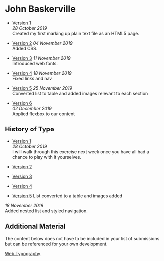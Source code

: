 John Baskerville
================

  
- [Version 1](https://eleventhirty.github.io/john_baskerville/baskerville1.html)  
*28 October 2019*  
Created my first marking up plain text file as an HTML5 page.

- [Version 2](https://eleventhirty.github.io/john_baskerville/baskerville2.html) 
*04 November 2019*  
Added CSS.

- [Version 3](https://eleventhirty.github.io/john_baskerville/baskerville3.html) 
*11 November 2019*  
Introduced web fonts.

- [Version 4](https://eleventhirty.github.io/john_baskerville/baskerville4.html) 
*18 November 2019*  
Fixed links and nav

- [Version 5](https://eleventhirty.github.io/john_baskerville/baskerville5.html) 
*25 November 2019*  
Converted list to table and added images relevant to each section

- [Version 6](https://eleventhirty.github.io/john_baskerville/baskerville6.html)  
*02 December 2019*  
Applied flexbox to our content



History of Type
---------------
  
- [Version 1](https://eleventhirty.github.io/john_baskerville/history1.html)  
*28 October 2019*  
I will walk through this exercise next week once you have all had a chance to play with it yourselves.

- [Version 2](https://eleventhirty.github.io/john_baskerville/history2.html)  

- [Version 3](https://eleventhirty.github.io/john_baskerville/history3.html)  

- [Version 4](https://eleventhirty.github.io/john_baskerville/history4.html)    
- [Version 5](https://eleventhirty.github.io/john_baskerville/history5.html)    List converted to a table and images added


*18 November 2019*  
Added nested list and styled navigation.

Additional Material
-------------------

The content below does not have to be included in your list of submissions but can be referenced for your own development.

[Web Typography](https://eleventhirty.github.io/john_baskerville/typographic-details.html) 